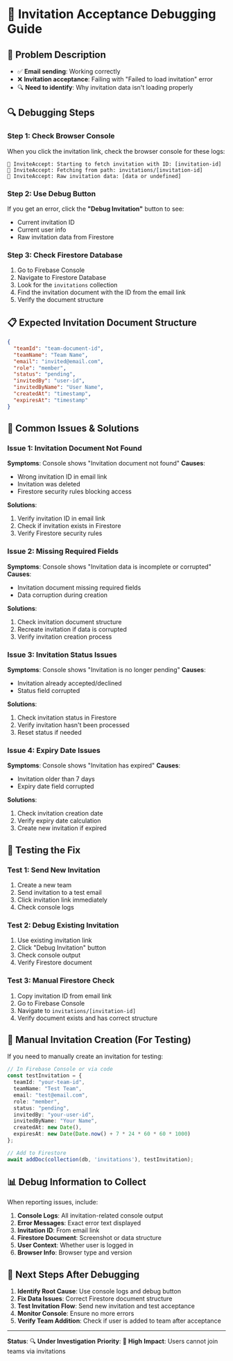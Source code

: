 # 🐛 Invitation Acceptance Debugging Guide

## 🚨 **Problem Description**
- ✅ **Email sending**: Working correctly
- ❌ **Invitation acceptance**: Failing with "Failed to load invitation" error
- 🔍 **Need to identify**: Why invitation data isn't loading properly

## 🔍 **Debugging Steps**

### **Step 1: Check Browser Console**
When you click the invitation link, check the browser console for these logs:

```
📧 InviteAccept: Starting to fetch invitation with ID: [invitation-id]
📧 InviteAccept: Fetching from path: invitations/[invitation-id]
📧 InviteAccept: Raw invitation data: [data or undefined]
```

### **Step 2: Use Debug Button**
If you get an error, click the **"Debug Invitation"** button to see:
- Current invitation ID
- Current user info
- Raw invitation data from Firestore

### **Step 3: Check Firestore Database**
1. Go to Firebase Console
2. Navigate to Firestore Database
3. Look for the `invitations` collection
4. Find the invitation document with the ID from the email link
5. Verify the document structure

## 📋 **Expected Invitation Document Structure**

```json
{
  "teamId": "team-document-id",
  "teamName": "Team Name",
  "email": "invited@email.com",
  "role": "member",
  "status": "pending",
  "invitedBy": "user-id",
  "invitedByName": "User Name",
  "createdAt": "timestamp",
  "expiresAt": "timestamp"
}
```

## 🚨 **Common Issues & Solutions**

### **Issue 1: Invitation Document Not Found**
**Symptoms**: Console shows "Invitation document not found"
**Causes**:
- Wrong invitation ID in email link
- Invitation was deleted
- Firestore security rules blocking access

**Solutions**:
1. Verify invitation ID in email link
2. Check if invitation exists in Firestore
3. Verify Firestore security rules

### **Issue 2: Missing Required Fields**
**Symptoms**: Console shows "Invitation data is incomplete or corrupted"
**Causes**:
- Invitation document missing required fields
- Data corruption during creation

**Solutions**:
1. Check invitation document structure
2. Recreate invitation if data is corrupted
3. Verify invitation creation process

### **Issue 3: Invitation Status Issues**
**Symptoms**: Console shows "Invitation is no longer pending"
**Causes**:
- Invitation already accepted/declined
- Status field corrupted

**Solutions**:
1. Check invitation status in Firestore
2. Verify invitation hasn't been processed
3. Reset status if needed

### **Issue 4: Expiry Date Issues**
**Symptoms**: Console shows "Invitation has expired"
**Causes**:
- Invitation older than 7 days
- Expiry date field corrupted

**Solutions**:
1. Check invitation creation date
2. Verify expiry date calculation
3. Create new invitation if expired

## 🧪 **Testing the Fix**

### **Test 1: Send New Invitation**
1. Create a new team
2. Send invitation to a test email
3. Click invitation link immediately
4. Check console logs

### **Test 2: Debug Existing Invitation**
1. Use existing invitation link
2. Click "Debug Invitation" button
3. Check console output
4. Verify Firestore document

### **Test 3: Manual Firestore Check**
1. Copy invitation ID from email link
2. Go to Firebase Console
3. Navigate to `invitations/[invitation-id]`
4. Verify document exists and has correct structure

## 🔧 **Manual Invitation Creation (For Testing)**

If you need to manually create an invitation for testing:

```typescript
// In Firebase Console or via code
const testInvitation = {
  teamId: "your-team-id",
  teamName: "Test Team",
  email: "test@email.com",
  role: "member",
  status: "pending",
  invitedBy: "your-user-id",
  invitedByName: "Your Name",
  createdAt: new Date(),
  expiresAt: new Date(Date.now() + 7 * 24 * 60 * 60 * 1000)
};

// Add to Firestore
await addDoc(collection(db, 'invitations'), testInvitation);
```

## 📊 **Debug Information to Collect**

When reporting issues, include:

1. **Console Logs**: All invitation-related console output
2. **Error Messages**: Exact error text displayed
3. **Invitation ID**: From email link
4. **Firestore Document**: Screenshot or data structure
5. **User Context**: Whether user is logged in
6. **Browser Info**: Browser type and version

## 🚀 **Next Steps After Debugging**

1. **Identify Root Cause**: Use console logs and debug button
2. **Fix Data Issues**: Correct Firestore document structure
3. **Test Invitation Flow**: Send new invitation and test acceptance
4. **Monitor Console**: Ensure no more errors
5. **Verify Team Addition**: Check if user is added to team after acceptance

---

**Status**: 🔍 **Under Investigation**
**Priority**: 🔴 **High**
**Impact**: Users cannot join teams via invitations






















